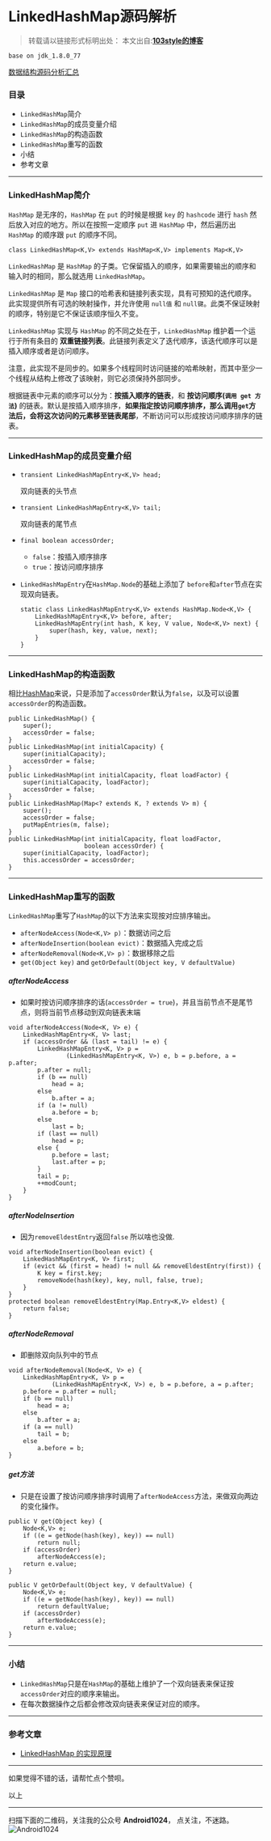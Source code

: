 # LinkedHashMap源码解析 

>转载请以链接形式标明出处： 
本文出自:[**103style的博客**](http://blog.csdn.net/lxk_1993) 

`base on jdk_1.8.0_77`

[数据结构源码分析汇总](https://www.jianshu.com/p/126a0fe5ace3)

### 目录
* `LinkedHashMap`简介
* `LinkedHashMap`的成员变量介绍
* `LinkedHashMap`的构造函数
* `LinkedHashMap`重写的函数
* 小结
* 参考文章

---

### LinkedHashMap简介
`HashMap` 是无序的，`HashMap` 在 `put` 的时候是根据 `key` 的 `hashcode` 进行 `hash` 然后放入对应的地方。所以在按照一定顺序 `put` 进 `HashMap` 中，然后遍历出 `HashMap` 的顺序跟 `put` 的顺序不同。

```
class LinkedHashMap<K,V> extends HashMap<K,V> implements Map<K,V>
```
 `LinkedHashMap` 是 `HashMap` 的子类。它保留插入的顺序，如果需要输出的顺序和输入时的相同，那么就选用 `LinkedHashMap`。

`LinkedHashMap` 是 `Map` 接口的哈希表和链接列表实现，具有可预知的迭代顺序。此实现提供所有可选的映射操作，并允许使用 `null值` 和 `null键`。此类不保证映射的顺序，特别是它不保证该顺序恒久不变。

`LinkedHashMap` 实现与 `HashMap` 的不同之处在于，`LinkedHashMap` 维护着一个运行于所有条目的 **双重链接列表**。此链接列表定义了迭代顺序，该迭代顺序可以是插入顺序或者是访问顺序。

注意，此实现不是同步的。如果多个线程同时访问链接的哈希映射，而其中至少一个线程从结构上修改了该映射，则它必须保持外部同步。

根据链表中元素的顺序可以分为：**按插入顺序的链表**，和 **按访问顺序(`调用 get 方法`)** 的链表。默认是按插入顺序排序，**如果指定按访问顺序排序，那么调用`get`方法后，会将这次访问的元素移至链表尾部**，不断访问可以形成按访问顺序排序的链表。

---


### LinkedHashMap的成员变量介绍
* `transient LinkedHashMapEntry<K,V> head;`
    
    双向链表的头节点

* `transient LinkedHashMapEntry<K,V> tail;`

    双向链表的尾节点

* `final boolean accessOrder;`
    * `false`：按插入顺序排序
    * `true`：按访问顺序排序


* `LinkedHashMapEntry`在`HashMap.Node`的基础上添加了 `before`和`after`节点在实现双向链表。
    ```
    static class LinkedHashMapEntry<K,V> extends HashMap.Node<K,V> {
        LinkedHashMapEntry<K,V> before, after;
        LinkedHashMapEntry(int hash, K key, V value, Node<K,V> next) {
            super(hash, key, value, next);
        }
    }
    ```

---

### LinkedHashMap的构造函数
相比[HashMap](https://www.jianshu.com/p/d4fee00fe2f8)来说，只是添加了`accessOrder`默认为`false`，以及可以设置`accessOrder`的构造函数。

```
public LinkedHashMap() {
    super();
    accessOrder = false;
}
public LinkedHashMap(int initialCapacity) {
    super(initialCapacity);
    accessOrder = false;
}
public LinkedHashMap(int initialCapacity, float loadFactor) {
    super(initialCapacity, loadFactor);
    accessOrder = false;
}
public LinkedHashMap(Map<? extends K, ? extends V> m) {
    super();
    accessOrder = false;
    putMapEntries(m, false);
}
public LinkedHashMap(int initialCapacity, float loadFactor, 
                     boolean accessOrder) {
    super(initialCapacity, loadFactor);
    this.accessOrder = accessOrder;
}
```

---

### LinkedHashMap重写的函数
`LinkedHashMap`重写了`HashMap`的以下方法来实现按对应排序输出。
* `afterNodeAccess(Node<K,V> p)`：数据访问之后
* `afterNodeInsertion(boolean evict)`：数据插入完成之后
* `afterNodeRemoval(Node<K,V> p)`：数据移除之后
* `get(Object key)` and `getOrDefault(Object key, V defaultValue)`


##### afterNodeAccess
* 如果时按访问顺序排序的话(`accessOrder = true`)，并且当前节点不是尾节点，则将当前节点移动到双向链表末端
```
void afterNodeAccess(Node<K, V> e) {
    LinkedHashMapEntry<K, V> last;
    if (accessOrder && (last = tail) != e) {
        LinkedHashMapEntry<K, V> p =
                (LinkedHashMapEntry<K, V>) e, b = p.before, a = p.after;
        p.after = null;
        if (b == null)
            head = a;
        else
            b.after = a;
        if (a != null)
            a.before = b;
        else
            last = b;
        if (last == null)
            head = p;
        else {
            p.before = last;
            last.after = p;
        }
        tail = p;
        ++modCount;
    }
}
```

##### afterNodeInsertion
* 因为`removeEldestEntry`返回`false` 所以啥也没做.
```
void afterNodeInsertion(boolean evict) {
    LinkedHashMapEntry<K, V> first;
    if (evict && (first = head) != null && removeEldestEntry(first)) {
        K key = first.key;
        removeNode(hash(key), key, null, false, true);
    }
}
protected boolean removeEldestEntry(Map.Entry<K,V> eldest) {
    return false;
}
```

##### afterNodeRemoval
* 即删除双向队列中的节点
```
void afterNodeRemoval(Node<K, V> e) {
    LinkedHashMapEntry<K, V> p =
            (LinkedHashMapEntry<K, V>) e, b = p.before, a = p.after;
    p.before = p.after = null;
    if (b == null)
        head = a;
    else
        b.after = a;
    if (a == null)
        tail = b;
    else
        a.before = b;
}
```

#####  get方法
* 只是在设置了按访问顺序排序时调用了`afterNodeAccess`方法，来做双向两边的变化操作。
```
public V get(Object key) {
    Node<K,V> e;
    if ((e = getNode(hash(key), key)) == null)
        return null;
    if (accessOrder)
        afterNodeAccess(e);
    return e.value;
}

public V getOrDefault(Object key, V defaultValue) {
    Node<K,V> e;
    if ((e = getNode(hash(key), key)) == null)
        return defaultValue;
    if (accessOrder)
        afterNodeAccess(e);
    return e.value;
}
```

---

### 小结
* `LinkedHashMap`只是在`HashMap`的基础上维护了一个双向链表来保证按`accessOrder`对应的顺序来输出。
* 在每次数据操作之后都会修改双向链表来保证对应的顺序。

---

### 参考文章
* [LinkedHashMap 的实现原理](http://wiki.jikexueyuan.com/project/java-collection/linkedhashmap.html)

---

如果觉得不错的话，请帮忙点个赞呗。

以上

---

扫描下面的二维码，关注我的公众号 **Android1024**， 点关注，不迷路。
![Android1024](https://upload-images.jianshu.io/upload_images/1709375-84aaffe67e21a7e9.jpg?imageMogr2/auto-orient/strip%7CimageView2/2/w/1240)
